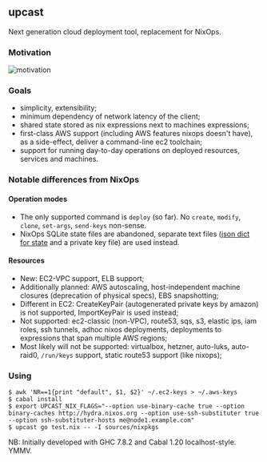 ## upcast

Next generation cloud deployment tool, replacement for NixOps.

### Motivation

![motivation](http://i.imgur.com/HY2Gtk5.png)

### Goals

- simplicity, extensibility;
- minimum dependency of network latency of the client;
- shared state stored as nix expressions next to machines expressions;
- first-class AWS support (including AWS features nixops doesn't have), as a side-effect, deliver a command-line ec2 toolchain;
- support for running day-to-day operations on deployed resources, services and machines.

### Notable differences from NixOps

#### Operation modes

- The only supported command is `deploy` (so far). No `create`, `modify`, `clone`, `set-args`, `send-keys` non-sense.
- NixOps SQLite state files are abandoned, separate text files ([json dict for state](https://github.com/zalora/upcast/blob/master/src/Upcast/TermSubstitution.hs) and a private key file) are used instead.

#### Resources

- New: EC2-VPC support, ELB support;
- Additionally planned: AWS autoscaling, host-independent machine closures (deprecation of physical specs), EBS snapshotting;
- Different in EC2: CreateKeyPair (autogenerated private keys by amazon) is not supported, ImportKeyPair is used instead;
- Not supported: ec2-classic (non-VPC), route53, sqs, s3, elastic ips, iam roles, ssh tunnels, adhoc nixos deployments,
                 deployments to expressions that span multiple AWS regions;
- Most likely will not be supported: virtualbox, hetzner, auto-luks, auto-raid0, `/run/keys` support, static route53 support (like nixops);



### Using

```console
$ awk 'NR==1{print "default", $1, $2}' ~/.ec2-keys > ~/.aws-keys
$ cabal install
$ export UPCAST_NIX_FLAGS="--option use-binary-cache true --option binary-caches http://hydra.nixos.org --option use-ssh-substituter true --option ssh-substituter-hosts me@node1.example.com"
$ upcast go test.nix -- -I sources/nixpkgs
```

NB: Initially developed with GHC 7.8.2 and Cabal 1.20 localhost-style. YMMV.

